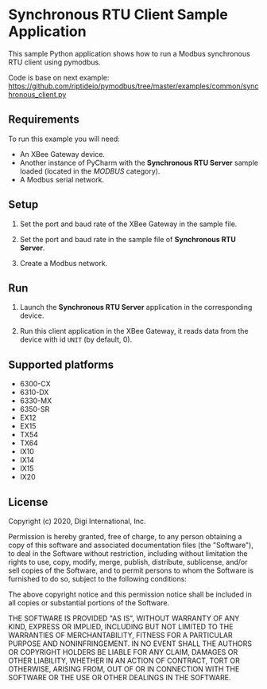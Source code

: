 Synchronous RTU Client Sample Application
=========================================

This sample Python application shows how to run a Modbus synchronous RTU client
using pymodbus.

Code is base on next example:
https://github.com/riptideio/pymodbus/tree/master/examples/common/synchronous_client.py

Requirements
------------
To run this example you will need:

* An XBee Gateway device.
* Another instance of PyCharm with the **Synchronous RTU Server** sample loaded
  (located in the *MODBUS* category).
* A Modbus serial network.

Setup
-----
1. Set the port and baud rate of the XBee Gateway in the sample file.

2. Set the port and baud rate in the sample file of **Synchronous RTU Server**.

3. Create a Modbus network.

Run
---
1. Launch the **Synchronous RTU Server** application in the corresponding device.

2. Run this client application in the XBee Gateway, it reads data from the
   device with id `UNIT` (by default, 0).

Supported platforms
-------------------
* 6300-CX
* 6310-DX
* 6330-MX
* 6350-SR
* EX12
* EX15
* TX54
* TX64
* IX10
* IX14
* IX15
* IX20

License
-------
Copyright (c) 2020, Digi International, Inc.

Permission is hereby granted, free of charge, to any person obtaining a copy
of this software and associated documentation files (the "Software"), to deal
in the Software without restriction, including without limitation the rights
to use, copy, modify, merge, publish, distribute, sublicense, and/or sell
copies of the Software, and to permit persons to whom the Software is
furnished to do so, subject to the following conditions:

The above copyright notice and this permission notice shall be included in all
copies or substantial portions of the Software.

THE SOFTWARE IS PROVIDED "AS IS", WITHOUT WARRANTY OF ANY KIND, EXPRESS OR
IMPLIED, INCLUDING BUT NOT LIMITED TO THE WARRANTIES OF MERCHANTABILITY,
FITNESS FOR A PARTICULAR PURPOSE AND NONINFRINGEMENT. IN NO EVENT SHALL THE
AUTHORS OR COPYRIGHT HOLDERS BE LIABLE FOR ANY CLAIM, DAMAGES OR OTHER
LIABILITY, WHETHER IN AN ACTION OF CONTRACT, TORT OR OTHERWISE, ARISING FROM,
OUT OF OR IN CONNECTION WITH THE SOFTWARE OR THE USE OR OTHER DEALINGS IN THE
SOFTWARE.
